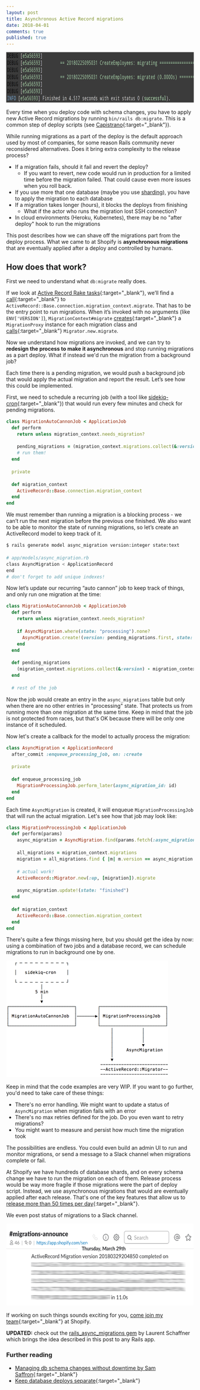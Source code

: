 ```yaml
---
layout: post
title: Asynchronous Active Record migrations
date: 2018-04-01
comments: true
published: true
---
```


<img src="/assets/post-images/async-migrations/cap1.png" width="849" height="135" style="margin: 0 auto;" />

Every time when you deploy code with schema changes, you have to apply new Active Record migrations by running `bin/rails db:migrate`. This is a common step of deploy scripts (see [Capistrano](https://github.com/capistrano/rails/blob/master/lib/capistrano/tasks/migrations.rake#L31){:target="_blank"}).

While running migrations as a part of the deploy is the default approach used by most of companies, for some reason Rails community never reconsidered alternatives. Does it bring extra complexity to the release process?

* If a migration fails, should it fail and revert the deploy?
  * If you want to revert, new code would run in production for a limited time before the migration failed. That could cause even more issues when you roll back.
* If you use more that one database (maybe you use [sharding](https://en.wikipedia.org/wiki/Shard_(database_architecture))), you have to apply the migration to each database
* If a migration takes longer (hours), it blocks the deploys from finishing
  * What if the actor who runs the migration lost SSH connection?
* In cloud environments (Heroku, Kubernetes), there may be no "after deploy" hook to run the migrations

This post describes how we can shave off the migrations part from the deploy process. What we came to at Shopify is **asynchronous migrations** that are eventually applied after a deploy and controlled by humans.

## How does that work?

First we need to understand what `db:migrate` really does.

If we look at [Active Record Rake tasks](https://github.com/rails/rails/blob/6b7a93d963d80686e9334faa80460bfde9099032/activerecord/lib/active_record/railties/databases.rake#L74-L81){:target="_blank"}, we’ll find a [call](https://github.com/rails/rails/blob/d04b5179ffc26ab7bfd7210e1103f5ab4f1bd54f/activerecord/lib/active_record/tasks/database_tasks.rb#L170-L182){:target="_blank"} to `ActiveRecord::Base.connection.migration_context.migrate`. That has to be the entry point to run migrations. When it’s invoked with no arguments (like `ENV['VERSION']`), `MigrationContext#migrate` [creates](https://github.com/rails/rails/blob/d04b5179ffc26ab7bfd7210e1103f5ab4f1bd54f/activerecord/lib/active_record/migration.rb#L1085){:target="_blank"} a `MigrationProxy` instance for each migration class and [calls](https://github.com/rails/rails/blob/d04b5179ffc26ab7bfd7210e1103f5ab4f1bd54f/activerecord/lib/active_record/migration.rb#L1028){:target="_blank"} `Migrator.new.migrate`.

Now we understand how migrations are invoked, and we can try to **redesign the process to make it asynchronous** and stop running migrations as a part deploy. What if instead we'd run the migration from a background job?

Each time there is a pending migration, we would push a background job that would apply the actual migration and report the result. Let’s see how this could be implemented.

First, we need to schedule a recurring job (with a tool like [sidekiq-cron](https://github.com/ondrejbartas/sidekiq-cron){:target="_blank"}) that would run every few minutes and check for pending migrations.

```ruby
class MigrationAutoCannonJob < ApplicationJob
  def perform
    return unless migration_context.needs_migration?

    pending_migrations = (migration_context.migrations.collect(&:version) - migration_context.get_all_versions)
    # run them!
  end

  private

  def migration_context
    ActiveRecord::Base.connection.migration_context
  end
end
```

We must remember than running a migration is a blocking process - we can’t run the next migration before the previous one finished. We also want to be able to monitor the state of running migrations, so let’s create an ActiveRecord model to keep track of it.

```bash
$ rails generate model async_migration version:integer state:text

# app/models/async_migration.rb
class AsyncMigration < ApplicationRecord
end
# don't forget to add unique indexes!
```

Now let’s update our recurring “auto cannon” job to keep track of things, and only run one migration at the time:

```ruby
class MigrationAutoCannonJob < ApplicationJob
  def perform
    return unless migration_context.needs_migration?

    if AsyncMigration.where(state: "processing").none?
      AsyncMigration.create!(version: pending_migrations.first, state: "processing")
    end
  end

  def pending_migrations
    (migration_context.migrations.collect(&:version) - migration_context.get_all_versions)
  end

  # rest of the job
```

Now the job would create an entry in the `async_migrations` table but only when there are no other entries in "processing" state. That protects us from running more than one migration at the same time. Keep in mind that the job is not protected from races, but that's OK because there will be only one instance of it scheduled.

Now let's create a callback for the model to actually process the migration:

```ruby
class AsyncMigration < ApplicationRecord
  after_commit :enqueue_processing_job, on: :create

  private

  def enqueue_processing_job
    MigrationProcessingJob.perform_later(async_migration_id: id)
  end
end
```

Each time `AsyncMigration` is created, it will enqueue `MigrationProcessingJob` that will run the actual migration. Let's see how that job may look like:

```ruby
class MigrationProcessingJob < ApplicationJob
  def perform(params)
    async_migration = AsyncMigration.find(params.fetch(:async_migration_id))

    all_migrations = migration_context.migrations
    migration = all_migrations.find { |m| m.version == async_migration.version }

    # actual work!
    ActiveRecord::Migrator.new(:up, [migration]).migrate

    async_migration.update!(state: "finished")
  end

  def migration_context
    ActiveRecord::Base.connection.migration_context
  end
end
```

There's quite a few things missing here, but you should get the idea by now: using a combination of two jobs and a database record, we can schedule migrations to run in background one by one.

<img src="/assets/post-images/async-migrations/monodraw.png" width="435" height="313" style="margin: 0 auto;" />

Keep in mind that the code examples are very WIP. If you want to go further, you'd need to take care of these things:

* There's no error handling. We might want to update a status of `AsyncMigration` when migration fails with an error
* There's no max retries defined for the job. Do you even want to retry migrations?
* You might want to measure and persist how much time the migration took

The possibilities are endless. You could even build an admin UI to run and monitor migrations, or send a message to a Slack channel when migrations complete or fail.

At Shopify we have hundreds of database shards, and on every schema change we have to run the migration on each of them. Release process would be way more fragile if those migrations were the part of deploy script. Instead, we use asynchronous migrations that would are eventually applied after each release. That's one of the key features that allow us to [release more than 50 times per day](https://shopifyengineering.myshopify.com/blogs/engineering/automatic-deployment-at-shopify){:target="_blank"}.

We even post status of migrations to a Slack channel.

<img src="/assets/post-images/async-migrations/slack.png" width="584" height="220" style="margin: 0 auto;" />

If working on such things sounds exciting for you, [come join my team](https://www.shopify.com/careers/production-engineering-service-patterns-fe9022){:target="_blank"} at Shopify.

<div class="kirs-highlighted">
  <strong>UPDATED:</strong> check out the <a target="_blank" href="https://github.com/Loschcode/rails_async_migrations">rails_async_migrations gem</a> by Laurent Schaffner which brings the idea described in this post to any Rails app.
</div>

### Further reading

* [Managing db schema changes without downtime by Sam Saffron](https://samsaffron.com/archive/2018/03/22/managing-db-schema-changes-without-downtime){:target="_blank"}
* [Keep database deploys separate](http://www.philandstuff.com/2018/04/04/keep-database-deploys-separate.html){:target="_blank"}

